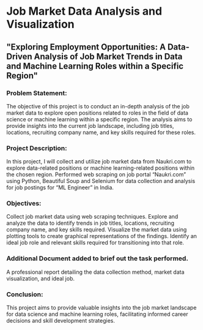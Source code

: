 # Job Market Data Analysis and Visualization
## "Exploring Employment Opportunities: A Data-Driven Analysis of Job Market Trends in Data and Machine Learning Roles within a Specific Region"

### Problem Statement:

The objective of this project is to conduct an in-depth analysis of the job market data to explore open positions related to roles in the field of data science or machine learning within a specific region. The analysis aims to provide insights into the current job landscape, including job titles, locations, recruiting company name, and key skills required for these roles.

### Project Description:

In this project, I will collect and utilize job market data from Naukri.com to explore data-related positions or machine learning-related positions within the chosen region. Performed web scraping on job portal “Naukri.com” using Python, Beautiful Soup and Selenium for data collection and analysis for job postings for “ML Engineer” in India.

### Objectives:

Collect job market data using web scraping techniques.
Explore and analyze the data to identify trends in job titles, locations, recruiting company name, and key skills required.
Visualize the market data using plotting tools to create graphical representations of the findings.
Identify an ideal job role and relevant skills required for transitioning into that role.

### Additional Document added to brief out the task performed.

A professional report detailing the data collection method, market data visualization, and ideal job.

### Conclusion:

This project aims to provide valuable insights into the job market landscape for data science and machine learning roles, facilitating informed career decisions and skill development strategies.
